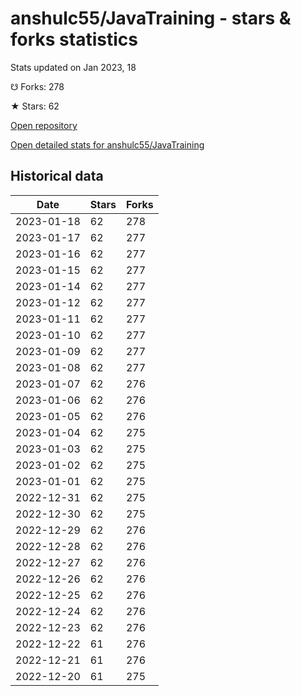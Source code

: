 # anshulc55/JavaTraining - stars & forks statistics

Stats updated on Jan 2023, 18

☋ Forks: 278

★ Stars: 62

[Open repository](https://github.com/anshulc55/JavaTraining)

[Open detailed stats for anshulc55/JavaTraining](https://reviewgithub.com/rep/anshulc55/JavaTraining)

## Historical data
| Date | Stars | Forks |
|------|-------|-------|
| 2023-01-18 | 62 | 278 | 
| 2023-01-17 | 62 | 277 | 
| 2023-01-16 | 62 | 277 | 
| 2023-01-15 | 62 | 277 | 
| 2023-01-14 | 62 | 277 | 
| 2023-01-12 | 62 | 277 | 
| 2023-01-11 | 62 | 277 | 
| 2023-01-10 | 62 | 277 | 
| 2023-01-09 | 62 | 277 | 
| 2023-01-08 | 62 | 277 | 
| 2023-01-07 | 62 | 276 | 
| 2023-01-06 | 62 | 276 | 
| 2023-01-05 | 62 | 276 | 
| 2023-01-04 | 62 | 275 | 
| 2023-01-03 | 62 | 275 | 
| 2023-01-02 | 62 | 275 | 
| 2023-01-01 | 62 | 275 | 
| 2022-12-31 | 62 | 275 | 
| 2022-12-30 | 62 | 275 | 
| 2022-12-29 | 62 | 276 | 
| 2022-12-28 | 62 | 276 | 
| 2022-12-27 | 62 | 276 | 
| 2022-12-26 | 62 | 276 | 
| 2022-12-25 | 62 | 276 | 
| 2022-12-24 | 62 | 276 | 
| 2022-12-23 | 62 | 276 | 
| 2022-12-22 | 61 | 276 | 
| 2022-12-21 | 61 | 276 | 
| 2022-12-20 | 61 | 275 | 

